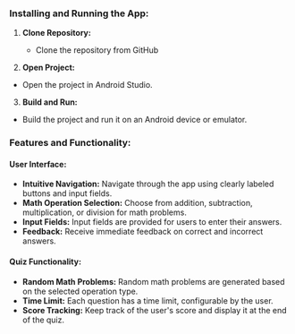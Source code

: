 ### Installing and Running the App:
1. **Clone Repository:** 
   - Clone the repository from GitHub

2. **Open Project:** 
- Open the project in Android Studio.

3. **Build and Run:** 
- Build the project and run it on an Android device or emulator.

### Features and Functionality:
#### User Interface:
- **Intuitive Navigation:** Navigate through the app using clearly labeled buttons and input fields.
- **Math Operation Selection:** Choose from addition, subtraction, multiplication, or division for math problems.
- **Input Fields:** Input fields are provided for users to enter their answers.
- **Feedback:** Receive immediate feedback on correct and incorrect answers.

#### Quiz Functionality:
- **Random Math Problems:** Random math problems are generated based on the selected operation type.
- **Time Limit:** Each question has a time limit, configurable by the user.
- **Score Tracking:** Keep track of the user's score and display it at the end of the quiz.

